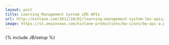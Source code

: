 ```yaml
---
layout: post
title: Learning Management System LMS APIs
url: http://kinlane.com/2011/10/02/learning-management-system-lms-apis/
image: https://s3.amazonaws.com/kinlane-productions/bw-icons/bw-api-a.png
---
```

{% include JB/setup %}
